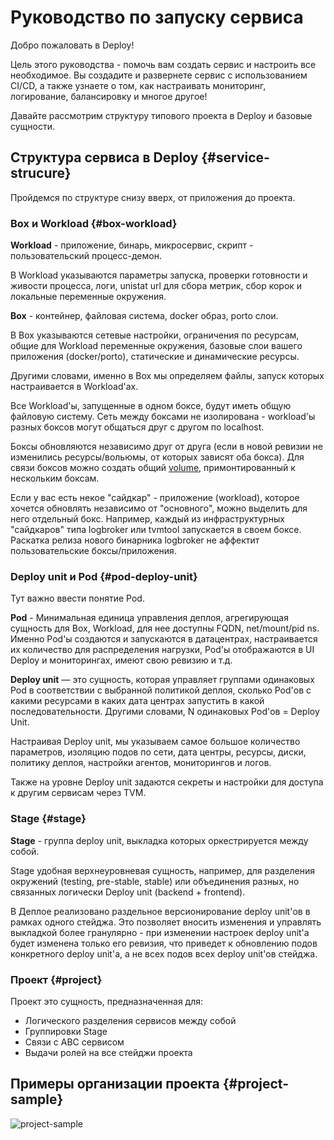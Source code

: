 # Руководство по запуску сервиса

Добро пожаловать в Deploy! 

Цель этого руководства - помочь вам создать сервис и настроить все необходимое. Вы создадите и развернете сервис с использованием CI/CD, a также узнаете о том, как настраивать мониторинг, логирование, балансировку и многое другое!

Давайте рассмотрим структуру типового проекта в Deploy и базовые сущности.

## Структура сервиса в Deploy {#service-strucure}

Пройдемся по структуре снизу вверх, от приложения до проекта.

### Box и Workload {#box-workload}

**Workload** - приложение, бинарь, микросервис, скрипт - пользовательский процесс-демон. 

В Workload указываются параметры запуска, проверки готовности и живости процесса, логи, unistat url для сбора метрик, сбор корок и локальные переменные окружения.

**Box** - контейнер, файловая система, docker образ, porto слои.

В Box указываются сетевые настройки, ограничения по ресурсам, общие для Workload переменные окружения, базовые слои вашего приложения (docker/porto), статические и динамические ресурсы.

Другими словами, именно в Box мы определяем файлы, запуск которых настраивается в Workload'ах.

Все Workload'ы, запущенные в одном боксе, будут иметь общую файловую систему. Сеть между боксами не изолирована - workload'ы разных боксов могут общаться друг с другом по localhost.

Боксы обновляются независимо друг от друга (если в новой ревизии не изменились ресурсы/вольюмы, от которых зависят оба бокса). Для связи боксов можно создать общий [volume](../concepts/pod/volume.md), примонтированный к нескольким боксам.

Если у вас есть некое "сайдкар" - приложение (workload), которое хочется обновлять независимо от "основного", можно выделить для него отдельный бокс. Например, каждый из инфраструктурных "сайдкаров" типа logbroker или tvmtool запускается в своем боксе. Раскатка релиза нового бинарника logbroker не аффектит пользовательские боксы/приложения.

### Deploy unit и Pod {#pod-deploy-unit}

Тут важно ввести понятие Pod. 

**Pod** - Минимальная единица управления деплоя, агрегирующая сущность для Box, Workload, для нее доступны FQDN, net/mount/pid ns. Именно Pod'ы создаются и запускаются в датацентрах, настраивается их количество для распределения нагрузки, Pod'ы отображаются в UI Deploy и мониторингах, имеют свою ревизию и т.д.

**Deploy unit** — это сущность, которая управляет группами одинаковых Pod в соответствии с выбранной политикой деплоя, сколько Pod'ов с какими ресурсами в каких дата центрах запустить в какой последовательности. Другими словами, N одинаковых Pod'ов = Deploy Unit.

Настраивая Deploy unit, мы указываем самое большое количество параметров, изоляцию подов по сети, дата центры, ресурсы, диски, политику деплоя, настройки агентов, мониторингов и логов.

Также на уровне Deploy unit задаются секреты и настройки для доступа к другим сервисам через TVM.

### Stage {#stage}

**Stage** - группа deploy unit, выкладка которых оркестрируется между собой.

Stage удобная верхнеуровневая сущность, например, для разделения окружений (testing, pre-stable, stable) или объединения разных, но связанных логически Deploy unit (backend + frontend).

В Деплое реализовано раздельное версионирование deploy unit'ов в рамках одного стейджа. Это позволяет вносить изменения и управлять выкладкой более гранулярно - при изменении настроек deploy unit'а будет изменена только его ревизия, что приведет к обновлению подов конкретного deploy unit'а, а не всех подов всех deploy unit'ов стейджа.

### Проект {#project}

Проект это сущность, предназначенная для:

* Логического разделения сервисов между собой
* Группировки Stage 
* Связи с ABC сервисом
* Выдачи ролей на все стейджи проекта

## Примеры организации проекта {#project-sample}

![project-sample](../_assets/how-to/project-sample.png)
